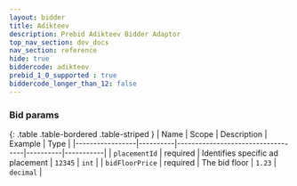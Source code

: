 ```yaml
---
layout: bidder
title: Adikteev
description: Prebid Adikteev Bidder Adaptor
top_nav_section: dev_docs
nav_section: reference
hide: true
biddercode: adikteev
prebid_1_0_supported : true
biddercode_longer_than_12: false
---
```


### Bid params

{: .table .table-bordered .table-striped }
| Name            | Scope    | Description                       | Example  | Type      |
|-----------------|----------|-----------------------------------|----------|-----------|
| `placementId`   | required | Identifies specific ad placement  |  `12345` | `int`     |
| `bidFloorPrice` | required | The bid floor                     |  `1.23`  | `decimal` |
